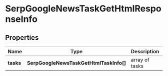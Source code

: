 # SerpGoogleNewsTaskGetHtmlResponseInfo

## Properties

| Name | Type | Description | Notes |
|------------ | ------------- | ------------- | -------------|
**tasks** | **SerpGoogleNewsTaskGetHtmlTaskInfo[]** | array of tasks |[optional]|